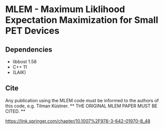 # MLEM - Maximum Liklihood Expectation Maximization for Small PET Devices

## Dependencies
- libbost 1.58
- C++ 11
- (LAIK)

## Cite
Any publication using the MLEM code must be informed to the authors of this code, e.g. Tilman Küstner.
** THE ORIGINAL MLEM PAPER MUST BE CITED. **

https://link.springer.com/chapter/10.1007%2F978-3-642-01970-8_48
